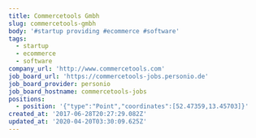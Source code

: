 ```yaml
---
title: Commercetools Gmbh
slug: commercetools-gmbh
body: '#startup providing #ecommerce #software'
tags:
  - startup
  - ecommerce
  - software
company_url: 'http://www.commercetools.com'
job_board_url: 'https://commercetools-jobs.personio.de'
job_board_provider: personio
job_board_hostname: commercetools-jobs
positions:
  - position: '{"type":"Point","coordinates":[52.47359,13.45703]}'
created_at: '2017-06-28T20:27:29.082Z'
updated_at: '2020-04-20T03:30:09.625Z'
---
```


